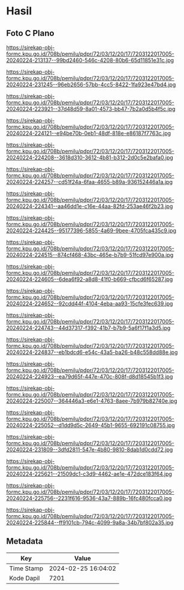 # Hasil

## Foto C Plano

https://sirekap-obj-formc.kpu.go.id/708b/pemilu/pdpr/72/03/12/20/17/7203122017005-20240224-213137--99bd2460-546c-4208-80b6-65d11851e31c.jpg

https://sirekap-obj-formc.kpu.go.id/708b/pemilu/pdpr/72/03/12/20/17/7203122017005-20240224-231245--96eb2656-57bb-4cc5-8422-1fa923e47bd4.jpg

https://sirekap-obj-formc.kpu.go.id/708b/pemilu/pdpr/72/03/12/20/17/7203122017005-20240224-223921--37d48d59-8a01-4573-bb47-7b2a0d5b4f5c.jpg

https://sirekap-obj-formc.kpu.go.id/708b/pemilu/pdpr/72/03/12/20/17/7203122017005-20240224-224121--e94be70b-0eb1-48df-818e-e86187f7763c.jpg

https://sirekap-obj-formc.kpu.go.id/708b/pemilu/pdpr/72/03/12/20/17/7203122017005-20240224-224208--3618d310-3612-4b81-b312-2d0c5e2bafa0.jpg

https://sirekap-obj-formc.kpu.go.id/708b/pemilu/pdpr/72/03/12/20/17/7203122017005-20240224-224257--cd51f24a-6faa-4655-b89a-936152446a1a.jpg

https://sirekap-obj-formc.kpu.go.id/708b/pemilu/pdpr/72/03/12/20/17/7203122017005-20240224-224341--aa46dd1e-c16e-44aa-82fd-253ae46f2b23.jpg

https://sirekap-obj-formc.kpu.go.id/708b/pemilu/pdpr/72/03/12/20/17/7203122017005-20240224-224425--95177396-5855-4a69-9bee-4705fca435c9.jpg

https://sirekap-obj-formc.kpu.go.id/708b/pemilu/pdpr/72/03/12/20/17/7203122017005-20240224-224515--874cf468-43bc-465e-b7b9-51fcd97e900a.jpg

https://sirekap-obj-formc.kpu.go.id/708b/pemilu/pdpr/72/03/12/20/17/7203122017005-20240224-224605--6dea6f92-a8d8-41f0-b669-cfbcd6f65287.jpg

https://sirekap-obj-formc.kpu.go.id/708b/pemilu/pdpr/72/03/12/20/17/7203122017005-20240224-224652--92cdd44f-4104-4eba-aa93-15cfe3fec639.jpg

https://sirekap-obj-formc.kpu.go.id/708b/pemilu/pdpr/72/03/12/20/17/7203122017005-20240224-224743--44d37317-f392-41b7-b7b9-5a6f17f1a3d5.jpg

https://sirekap-obj-formc.kpu.go.id/708b/pemilu/pdpr/72/03/12/20/17/7203122017005-20240224-224837--eb1bdcd6-e54c-43a5-ba26-b48c558dd88e.jpg

https://sirekap-obj-formc.kpu.go.id/708b/pemilu/pdpr/72/03/12/20/17/7203122017005-20240224-224923--ea79d65f-447e-470c-808f-d8d18545b1f3.jpg

https://sirekap-obj-formc.kpu.go.id/708b/pemilu/pdpr/72/03/12/20/17/7203122017005-20240224-225007--364446a3-e6e1-4763-8aee-7b979b82740e.jpg

https://sirekap-obj-formc.kpu.go.id/708b/pemilu/pdpr/72/03/12/20/17/7203122017005-20240224-225052--d1dd9d5c-2649-45b1-9655-692191c08755.jpg

https://sirekap-obj-formc.kpu.go.id/708b/pemilu/pdpr/72/03/12/20/17/7203122017005-20240224-231809--3dfd2811-547e-4b80-9810-8dab1d0cdd72.jpg

https://sirekap-obj-formc.kpu.go.id/708b/pemilu/pdpr/72/03/12/20/17/7203122017005-20240224-225621--21509dc1-c3d9-4462-ae1e-472dce183f64.jpg

https://sirekap-obj-formc.kpu.go.id/708b/pemilu/pdpr/72/03/12/20/17/7203122017005-20240224-225756--2231f616-9536-43a7-889b-16fc480fcca0.jpg

https://sirekap-obj-formc.kpu.go.id/708b/pemilu/pdpr/72/03/12/20/17/7203122017005-20240224-225844--ff9101cb-794c-4099-9a8a-34b7bf802a35.jpg


## Metadata

| Key        | Value               |
| ---------- | ------------------- |
| Time Stamp | 2024-02-25 16:04:02 |
| Kode Dapil | 7201                |



